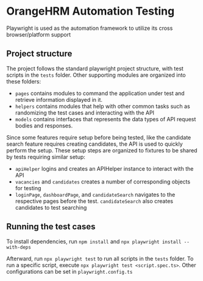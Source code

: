 # OrangeHRM Automation Testing

Playwright is used as the automation framework to utilize its cross browser/platform support

## Project structure

The project follows the standard playwright project structure, with test scripts in the `tests` folder. Other supporting modules are organized into these folders:

- `pages` contains modules to command the application under test and retrieve information displayed in it.
- `helpers` contains modules that help with other common tasks such as randomizing the test cases and interacting with the API
- `models` contains interfaces that represents the data types of API request bodies and responses.

Since some features require setup before being tested, like the candidate search feature requires creating candidates, the API is used to quickly perform the setup. These setup steps are organized to fixtures to be shared by tests requiring similar setup:

- `apiHelper` logins and creates an APIHelper instance to interact with the API
- `vacancies` and `candidates` creates a number of corresponding objects for testing
- `loginPage`, `dashboardPage`, and `candidateSearch` navigates to the respective pages before the test. `candidateSearch` also creates candidates to test searching

## Running the test cases

To install dependencies, run `npm install` and `npx playwright install --with-deps`

Afterward, run `npx playwright test` to run all scripts in the `tests` folder. To run a specific script, execute `npx playwright test <script.spec.ts>`. Other configurations can be set in `playwright.config.ts`
